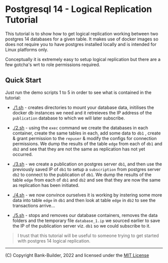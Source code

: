 # Postgresql 14 - Logical Replication Tutorial

This tutorial is to show how to get logical replication working between two postgres 14 databases for a given table.  It makes use of docker images so does not require you to have postgres installed locally and is intended for Linux platforms only.

Conceptually it is extremely easy to setup logical replication but there are a few gotcha's wrt to role permissions required.

## Quick Start

Just run the demo scripts 1 to 5 in order to see what is contained in the tutorial:

* [./1.sh](./1.sh) - creates directories to mount your database data, initilises the docker db instances we need and it retreieves the IP address of the `publication` database to which we will later subscribe.

* [./2.sh](./2.sh) - using the `exec` command we create the databases in each container, create the same tables in each, add some data to `db1` , create & grant permission to the `repuser` & modify the configs for connection permissions. We dump the results of the table `edge` from each of `db1` and `db2` and see that they are not the same as replication has not yet occurred.

* [./3.sh](./3.sh) - we create a publication on postgres server `db1`, and then use the previously saved IP of `db1` to setup a `subscription` from postgres server `db2` to connect to the publication of `db1`. We dump the results of the table `edge` from each of `db1` and `db2` and see that they are  now the same as replication has been initiated.

* [./4.sh](./4.sh) - we now convince ourselves it is working by instering some more data into table `edge` in `db1` and then look at table `edge` in `db2` to see the transactions arrive...

* [./5.sh](./5.sh) - stops and removes our database containers, removes the data folders and the temporary file `database_1.ip` we sourced earlier to save the IP of the publication server viz. `db1` so we could subscribe to it. 

> I trust that this tutorial will be useful to someone trying to get started with postgres 14 logical replication.

---
(C) Copyright Bank-Builder, 2022 and licensed under the [MIT License](./LICENSE)